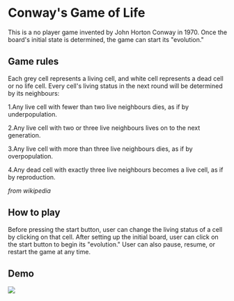 
# Conway's Game of Life

This is a no player game invented by John Horton Conway in 1970. Once the board's
initial state is determined, the game can start its "evolution." 

## Game rules ##

Each grey cell represents a living cell, and white cell represents a dead cell 
or no life cell. Every cell's living status in the next round will be determined
by its neighbours:

1.Any live cell with fewer than two live neighbours dies, as if by underpopulation.

2.Any live cell with two or three live neighbours lives on to the next generation.

3.Any live cell with more than three live neighbours dies, as if by overpopulation.

4.Any dead cell with exactly three live neighbours becomes a live cell, as if by reproduction.

*from wikipedia*

## How to play ##

Before pressing the start button, user can change the living status
of a cell by clicking on that cell. After setting up the initial board,
user can click on the start button to begin its "evolution." User can also
pause, resume, or restart the game at any time.

## Demo ##

![](https://i.imgur.com/FjVeur1.gif)

